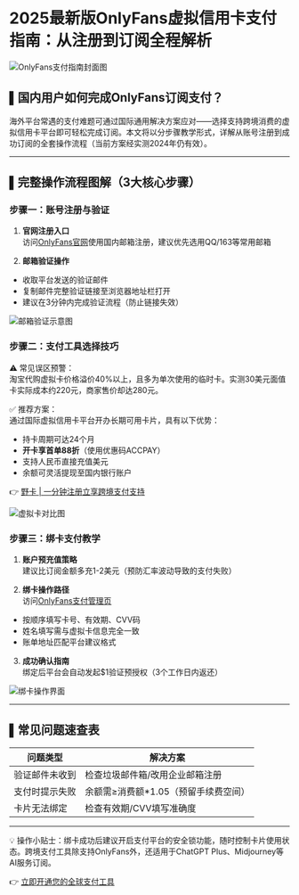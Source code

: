 # 2025最新版OnlyFans虚拟信用卡支付指南：从注册到订阅全程解析

![OnlyFans支付指南封面图](https://bbtdd.com/wp-content/uploads/img/34650373812.webp)

## ▌国内用户如何完成OnlyFans订阅支付？
海外平台常遇的支付难题可通过国际通用解决方案应对——选择支持跨境消费的虚拟信用卡平台即可轻松完成订阅。本文将以分步骤教学形式，详解从账号注册到成功订阅的全套操作流程（当前方案经实测2024年仍有效）。

---

## ▌完整操作流程图解（3大核心步骤）

### 步骤一：账号注册与验证
1. **官网注册入口**  
访问[OnlyFans官网](https://onlyfans.com/)使用国内邮箱注册，建议优先选用QQ/163等常用邮箱

2. **邮箱验证操作**  
- 收取平台发送的验证邮件
- 复制邮件完整验证链接至浏览器地址栏打开
- 建议在3分钟内完成验证流程（防止链接失效）

![邮箱验证示意图](https://bbtdd.com/wp-content/uploads/img/4499988579099377.webp)

### 步骤二：支付工具选择技巧
⚠️ 常见误区预警：  
淘宝代购虚拟卡价格溢价40%以上，且多为单次使用的临时卡。实测30美元面值卡实际成本约220元，商家售价却达280元。

✅ 推荐方案：  
通过国际虚拟信用卡平台开办长期可用卡片，具有以下优势：  
- 持卡周期可达24个月
- **开卡享首单88折**（使用优惠码ACCPAY）
- 支持人民币直接充值美元
- 余额可灵活提现至国内银行账户

👉 [野卡 | 一分钟注册立享跨境支付支持](https://bbtdd.com/yeka)

![虚拟卡对比图](https://bbtdd.com/wp-content/uploads/img/252035261437684.webp)

### 步骤三：绑卡支付教学
1. **账户预充值策略**  
建议比订阅金额多充1-2美元（预防汇率波动导致的支付失败）

2. **绑卡操作路径**  
访问[OnlyFans支付管理页](https://onlyfans.com/my/payments/add_card)  
- 按顺序填写卡号、有效期、CVV码
- 姓名填写需与虚拟卡信息完全一致
- 账单地址匹配平台建议格式

3. **成功确认指南**  
绑定后平台会自动发起$1验证预授权（3个工作日内返还）

![绑卡操作界面](https://bbtdd.com/wp-content/uploads/img/140546335.webp)

---

## ▌常见问题速查表
| 问题类型 | 解决方案 |
|---------|----------|
| 验证邮件未收到 | 检查垃圾邮件箱/改用企业邮箱注册 |
| 支付时提示失败 | 余额需≥消费额*1.05（预留手续费空间） |
| 卡片无法绑定 | 检查有效期/CVV填写准确度 |

---

💡 操作小贴士：绑卡成功后建议开启支付平台的安全锁功能，随时控制卡片使用状态。跨境支付工具除支持OnlyFans外，还适用于ChatGPT Plus、Midjourney等AI服务订阅。

👉 [立即开通您的全球支付工具](https://bbtdd.com/yeka)